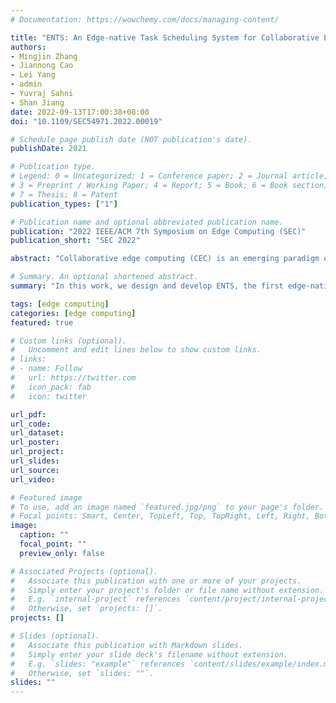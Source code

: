 ```yaml
---
# Documentation: https://wowchemy.com/docs/managing-content/

title: "ENTS: An Edge-native Task Scheduling System for Collaborative Edge Computing"
authors: 
- Mingjin Zhang 
- Jiannong Cao
- Lei Yang 
- admin
- Yuvraj Sahni
- Shan Jiang
date: 2022-09-13T17:00:38+08:00
doi: "10.1109/SEC54971.2022.00019"

# Schedule page publish date (NOT publication's date).
publishDate: 2021

# Publication type.
# Legend: 0 = Uncategorized; 1 = Conference paper; 2 = Journal article;
# 3 = Preprint / Working Paper; 4 = Report; 5 = Book; 6 = Book section;
# 7 = Thesis; 8 = Patent
publication_types: ["1"]

# Publication name and optional abbreviated publication name.
publication: "2022 IEEE/ACM 7th Symposium on Edge Computing (SEC)"
publication_short: "SEC 2022"

abstract: "Collaborative edge computing (CEC) is an emerging paradigm enabling sharing of the coupled data, computation, and networking resources among heterogeneous geo-distributed edge nodes. Recently, there has been a trend to orchestrate and schedule containerized application workloads in CEC, while Kubernetes has become the de-facto standard broadly adopted by the industry and academia. However, Kubernetes is not preferable for CEC because its design is not dedicated to edge computing and neglects the unique features of edge nativeness. More specifically, Kubernetes primarily ensures resource provision of workloads while neglecting the performance requirements of edge-native applications, such as throughput and latency. Furthermore, Kubernetes neglects the inner dependencies of edge-native applications and fails to consider data locality and networking resources, leading to inferior performance. In this work, we design and develop ENTS, the first edge-native task scheduling system, to manage the distributed edge resources and facilitate efficient task scheduling to optimize the performance of edge-native applications. ENTS extends Kubernetes with the unique ability to collaboratively schedule computation and networking resources by comprehensively considering job profile and resource status. We showcase the superior efficacy of ENTS with a case study on data streaming applications. We mathematically formulate a joint task allocation and flow scheduling problem that maximizes the job throughput. We design two novel online scheduling algorithms to optimally decide the task allocation, bandwidth allocation, and flow routing policies. The extensive experiments on a real-world edge video analytics application show that ENTS achieves 43% -220% higher average job throughput compared with the state-of-the-art."

# Summary. An optional shortened abstract.
summary: "In this work, we design and develop ENTS, the first edge-native task scheduling system, to manage the distributed edge resources and facilitate efficient task scheduling to optimize the performance of edge-native applications. ENTS extends Kubernetes with the unique ability to collaboratively schedule computation and networking resources by comprehensively considering job profile and resource status."

tags: [edge computing]
categories: [edge computing]
featured: true

# Custom links (optional).
#   Uncomment and edit lines below to show custom links.
# links:
# - name: Follow
#   url: https://twitter.com
#   icon_pack: fab
#   icon: twitter

url_pdf:
url_code:
url_dataset:
url_poster:
url_project:
url_slides:
url_source:
url_video:

# Featured image
# To use, add an image named `featured.jpg/png` to your page's folder. 
# Focal points: Smart, Center, TopLeft, Top, TopRight, Left, Right, BottomLeft, Bottom, BottomRight.
image:
  caption: ""
  focal_point: ""
  preview_only: false

# Associated Projects (optional).
#   Associate this publication with one or more of your projects.
#   Simply enter your project's folder or file name without extension.
#   E.g. `internal-project` references `content/project/internal-project/index.md`.
#   Otherwise, set `projects: []`.
projects: []

# Slides (optional).
#   Associate this publication with Markdown slides.
#   Simply enter your slide deck's filename without extension.
#   E.g. `slides: "example"` references `content/slides/example/index.md`.
#   Otherwise, set `slides: ""`.
slides: ""
---
```


